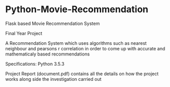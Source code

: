 # Python-Movie-Recommendation
Flask based Movie Recommendation System 

Final Year Project

A Recommendation System which uses algorithms such as nearest neighbour and pearsons r correlation in order to come up with accurate
and mathematicaly based recommendations 

Specifications: Python 3.5.3

Project Report (document.pdf) contains all the details on how the project works along side the investigation carried out
